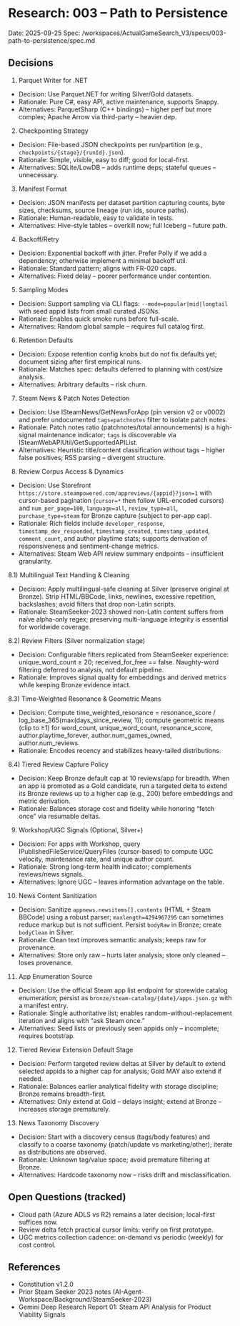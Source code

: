 # Research: 003 – Path to Persistence

Date: 2025-09-25
Spec: /workspaces/ActualGameSearch_V3/specs/003-path-to-persistence/spec.md

## Decisions

1) Parquet Writer for .NET
- Decision: Use Parquet.NET for writing Silver/Gold datasets.
- Rationale: Pure C#, easy API, active maintenance, supports Snappy.
- Alternatives: ParquetSharp (C++ bindings) – higher perf but more complex; Apache Arrow via third-party – heavier dep.

2) Checkpointing Strategy
- Decision: File-based JSON checkpoints per run/partition (e.g., `checkpoints/{stage}/{runId}.json`).
- Rationale: Simple, visible, easy to diff; good for local-first.
- Alternatives: SQLite/LowDB – adds runtime deps; stateful queues – unnecessary.

3) Manifest Format
- Decision: JSON manifests per dataset partition capturing counts, byte sizes, checksums, source lineage (run ids, source paths).
- Rationale: Human-readable, easy to validate in tests.
- Alternatives: Hive-style tables – overkill now; full Iceberg – future path.

4) Backoff/Retry
- Decision: Exponential backoff with jitter. Prefer Polly if we add a dependency; otherwise implement a minimal backoff util.
- Rationale: Standard pattern; aligns with FR-020 caps.
- Alternatives: Fixed delay – poorer performance under contention.

5) Sampling Modes
- Decision: Support sampling via CLI flags: `--mode=popular|mid|longtail` with seed appid lists from small curated JSONs.
- Rationale: Enables quick smoke runs before full-scale.
- Alternatives: Random global sample – requires full catalog first.

6) Retention Defaults
- Decision: Expose retention config knobs but do not fix defaults yet; document sizing after first empirical runs.
- Rationale: Matches spec: defaults deferred to planning with cost/size analysis.
- Alternatives: Arbitrary defaults – risk churn.

7) Steam News & Patch Notes Detection
- Decision: Use ISteamNews/GetNewsForApp (pin version v2 or v0002) and prefer undocumented `tags=patchnotes` filter to isolate patch notes.
- Rationale: Patch notes ratio (patchnotes/total announcements) is a high-signal maintenance indicator; `tags` is discoverable via ISteamWebAPIUtil/GetSupportedAPIList.
- Alternatives: Heuristic title/content classification without tags – higher false positives; RSS parsing – divergent structure.

8) Review Corpus Access & Dynamics
- Decision: Use Storefront `https://store.steampowered.com/appreviews/{appid}?json=1` with cursor-based pagination (`cursor=*` then follow URL-encoded cursors) and `num_per_page=100`, `language=all`, `review_type=all`, `purchase_type=steam` for Bronze capture (subject to per-app cap).
- Rationale: Rich fields include `developer_response`, `timestamp_dev_responded`, `timestamp_created`, `timestamp_updated`, `comment_count`, and author playtime stats; supports derivation of responsiveness and sentiment-change metrics.
- Alternatives: Steam Web API review summary endpoints – insufficient granularity.

8.1) Multilingual Text Handling & Cleaning
- Decision: Apply multilingual-safe cleaning at Silver (preserve original at Bronze). Strip HTML/BBCode, links, newlines, excessive repetition, backslashes; avoid filters that drop non-Latin scripts.
- Rationale: SteamSeeker-2023 showed non-Latin content suffers from naïve alpha-only regex; preserving multi-language integrity is essential for worldwide coverage.

8.2) Review Filters (Silver normalization stage)
- Decision: Configurable filters replicated from SteamSeeker experience: unique_word_count ≥ 20; received_for_free == false. Naughty-word filtering deferred to analysis, not default pipeline.
- Rationale: Improves signal quality for embeddings and derived metrics while keeping Bronze evidence intact.

8.3) Time-Weighted Resonance & Geometric Means
- Decision: Compute time_weighted_resonance = resonance_score / log_base_365(max(days_since_review, 1)); compute geometric means (clip to ≥1) for word_count, unique_word_count, resonance_score, author.playtime_forever, author.num_games_owned, author.num_reviews.
- Rationale: Encodes recency and stabilizes heavy-tailed distributions.

8.4) Tiered Review Capture Policy
- Decision: Keep Bronze default cap at 10 reviews/app for breadth. When an app is promoted as a Gold candidate, run a targeted delta to extend its Bronze reviews up to a higher cap (e.g., 200) before embeddings and metric derivation.
- Rationale: Balances storage cost and fidelity while honoring “fetch once” via resumable deltas.

9) Workshop/UGC Signals (Optional, Silver+)
- Decision: For apps with Workshop, query IPublishedFileService/QueryFiles (cursor-based) to compute UGC velocity, maintenance rate, and unique author count.
- Rationale: Strong long-term health indicator; complements reviews/news signals.
- Alternatives: Ignore UGC – leaves information advantage on the table.

10) News Content Sanitization
- Decision: Sanitize `appnews.newsitems[].contents` (HTML + Steam BBCode) using a robust parser; `maxlength=4294967295` can sometimes reduce markup but is not sufficient. Persist `bodyRaw` in Bronze; create `bodyClean` in Silver.
- Rationale: Clean text improves semantic analysis; keeps raw for provenance.
- Alternatives: Store only raw – hurts later analysis; store only cleaned – loses provenance.

11) App Enumeration Source
- Decision: Use the official Steam app list endpoint for storewide catalog enumeration; persist as `bronze/steam-catalog/{date}/apps.json.gz` with a manifest entry.
- Rationale: Single authoritative list; enables random-without-replacement iteration and aligns with “ask Steam once.”
- Alternatives: Seed lists or previously seen appids only – incomplete; requires bootstrap.

12) Tiered Review Extension Default Stage
- Decision: Perform targeted review deltas at Silver by default to extend selected appids to a higher cap for analysis; Gold MAY also extend if needed.
- Rationale: Balances earlier analytical fidelity with storage discipline; Bronze remains breadth-first.
- Alternatives: Only extend at Gold – delays insight; extend at Bronze – increases storage prematurely.

13) News Taxonomy Discovery
- Decision: Start with a discovery census (tags/body features) and classify to a coarse taxonomy (patch/update vs marketing/other); iterate as distributions are observed.
- Rationale: Unknown tag/value space; avoid premature filtering at Bronze.
- Alternatives: Hardcode taxonomy now – risks drift and misclassification.

## Open Questions (tracked)
- Cloud path (Azure ADLS vs R2) remains a later decision; local-first suffices now.
- Review delta fetch practical cursor limits: verify on first prototype.
 - UGC metrics collection cadence: on-demand vs periodic (weekly) for cost control.

## References
- Constitution v1.2.0
- Prior Steam Seeker 2023 notes (AI-Agent-Workspace/Background/SteamSeeker-2023)
 - Gemini Deep Research Report 01: Steam API Analysis for Product Viability Signals
